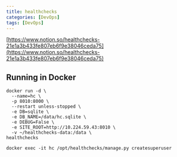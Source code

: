 ```yaml
---
title: healthchecks
categories: [DevOps]
tags: [DevOps]
---
```


[https://www.notion.so/healthchecks-21e1a3b433fe807eb6f9e38046ceda75](https://www.notion.so/healthchecks-21e1a3b433fe807eb6f9e38046ceda75)


## Running in Docker


 


```shell
docker run -d \
  --name=hc \
  -p 8010:8000 \
  --restart unless-stopped \
  -e DB=sqlite \
  -e DB_NAME=/data/hc.sqlite \
  -e DEBUG=False \
  -e SITE_ROOT=http://10.224.59.43:8010 \
  -v ~/healthchecks-data:/data \
healthchecks

docker exec -it hc /opt/healthchecks/manage.py createsuperuser
```


